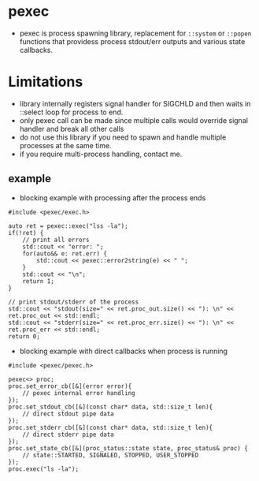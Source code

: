 # pexec 
* pexec is process spawning library, replacement for `::system` or `::popen` functions that providess process stdout/err outputs and various state callbacks.

# Limitations
* library internally registers signal handler for SIGCHLD and then waits in ::select loop for process to end.
* only pexec call can be made since multiple calls would override signal handler and break all other calls
* do not use this library if you need to spawn and handle multiple processes at the same time.
* if you require multi-process handling, contact me.

## example
* blocking example with processing after the process ends
```
#include <pexec/exec.h>

auto ret = pexec::exec("lss -la");
if(!ret) {
    // print all errors
    std::cout << "error: ";
    for(auto&& e: ret.err) {
        std::cout << pexec::error2string(e) << " ";
    }
    std::cout << "\n";
    return 1;
}

// print stdout/stderr of the process
std::cout << "stdout(size=" << ret.proc_out.size() << "): \n" << ret.proc_out << std::endl;
std::cout << "stderr(size=" << ret.proc_err.size() << "): \n" << ret.proc_err << std::endl;
return 0;
```

* blocking example with direct callbacks when process is running
```
#include <pexec/pexec.h>

pexec<> proc;
proc.set_error_cb([&](error error){
    // pexec internal error handling
});
proc.set_stdout_cb([&](const char* data, std::size_t len){
    // direct stdout pipe data
});
proc.set_stderr_cb([&](const char* data, std::size_t len){
    // direct stderr pipe data
});
proc.set_state_cb([&](proc_status::state state, proc_status& proc) {
    // state::STARTED, SIGNALED, STOPPED, USER_STOPPED
});
proc.exec("ls -la");
```
